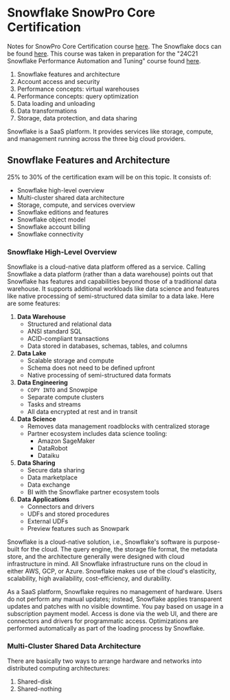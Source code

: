 # Snowflake SnowPro Core Certification

Notes for SnowPro Core Certification course [here](https://www.udemy.com/share/107srK3@7oBXnZzILRddmCPrD6_gfahyAsy1Vckxeh8lCT-OxVIOmA4F1RrOlQ40YMwFxm9LiA==/). The Snowflake docs can be found [here](https://docs.snowflake.com/en/). This course was taken in preparation for the "24C21 Snowflake Performance Automation and Tuning" course found [here](https://www.snowflake.com/wp-content/uploads/2022/06/Performance-Automation-and-Tuning-3-Day.pdf).

1. Snowflake features and architecture
2. Account access and security
3. Performance concepts: virtual warehouses
4. Performance concepts: query optimization
5. Data loading and unloading
6. Data transformations
7. Storage, data protection, and data sharing

Snowflake is a SaaS platform. It provides services like storage, compute, and management running across the three big cloud providers.

## Snowflake Features and Architecture

25% to 30% of the certification exam will be on this topic. It consists of:

- Snowflake high-level overview
- Multi-cluster shared data architecture
- Storage, compute, and services overview
- Snowflake editions and features
- Snowflake object model
- Snowflake account billing
- Snowflake connectivity

### Snowflake High-Level Overview

Snowflake is a cloud-native data platform offered as a service. Calling Snowflake a data platform (rather than a data warehouse) points out that Snowflake has features and capabilities beyond those of a traditional data warehouse. It supports additional workloads like data science and features like native processing of semi-structured data similar to a data lake. Here are some features:

1. **Data Warehouse**
   - Structured and relational data
   - ANSI standard SQL
   - ACID-compliant transactions
   - Data stored in databases, schemas, tables, and columns
2. **Data Lake**
   - Scalable storage and compute
   - Schema does not need to be defined upfront
   - Native processing of semi-structured data formats
3. **Data Engineering**
   - `COPY INTO` and Snowpipe
   - Separate compute clusters
   - Tasks and streams
   - All data encrypted at rest and in transit
4. **Data Science**
   - Removes data management roadblocks with centralized storage
   - Partner ecosystem includes data science tooling:
     - Amazon SageMaker
     - DataRobot
     - Dataiku
5. **Data Sharing**
   - Secure data sharing
   - Data marketplace
   - Data exchange
   - BI with the Snowflake partner ecosystem tools
6. **Data Applications**
   - Connectors and drivers
   - UDFs and stored procedures
   - External UDFs
   - Preview features such as Snowpark

Snowflake is a cloud-native solution, i.e., Snowflake's software is purpose-built for the cloud. The query engine, the storage file format, the metadata store, and the architecture generally were designed with cloud infrastructure in mind. All Snowflake infrastructure runs on the cloud in either AWS, GCP, or Azure. Snowflake makes use of the cloud's elasticity, scalability, high availability, cost-efficiency, and durability.

As a SaaS platform, Snowflake requires no management of hardware. Users do not perform any manual updates; instead, Snowflake applies transparent updates and patches with no visible downtime. You pay based on usage in a subscription payment model. Access is done via the web UI, and there are connectors and drivers for programmatic access. Optimizations are performed automatically as part of the loading process by Snowflake.

### Multi-Cluster Shared Data Architecture

There are basically two ways to arrange hardware and networks into distributed computing architectures:

1. Shared-disk
2. Shared-nothing
